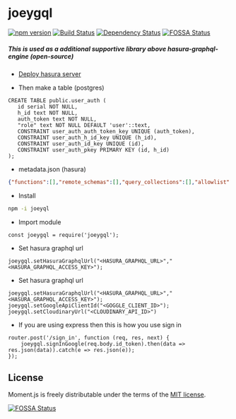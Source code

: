 # joeygql


 [![npm version](https://badge.fury.io/js/joeygql.svg)](https://badge.fury.io/js/joeygql)  [![Build Status](https://secure.travis-ci.org/auth0/node-jsonwebtoken.svg?branch=master)](http://travis-ci.org/auth0/node-jsonwebtoken) [![Dependency Status](https://david-dm.org/joeydash/joeygql.svg)](https://david-dm.org/auth0/node-jsonwebtoken) [![FOSSA Status](https://app.fossa.com/api/projects/git%2Bgithub.com%2Fjoeydash%2Fjoeygql.svg?type=shield)](https://app.fossa.com/projects/git%2Bgithub.com%2Fjoeydash%2Fjoeygql?ref=badge_shield)

##### This is used as a additional supportive library above hasura-graphql-engine (open-source)

* [Deploy hasura server](https://docs.hasura.io/1.0/graphql/manual/index.html)

* Then make a table (postgres)
 ```postgresql
CREATE TABLE public.user_auth (
	id serial NOT NULL,
	h_id text NOT NULL,
	auth_token text NOT NULL,
	"role" text NOT NULL DEFAULT 'user'::text,
	CONSTRAINT user_auth_auth_token_key UNIQUE (auth_token),
	CONSTRAINT user_auth_h_id_key UNIQUE (h_id),
	CONSTRAINT user_auth_id_key UNIQUE (id),
	CONSTRAINT user_auth_pkey PRIMARY KEY (id, h_id)
);

```

* metadata.json (hasura)
```json
{"functions":[],"remote_schemas":[],"query_collections":[],"allowlist":[],"tables":[{"table":"user_auth","object_relationships":[],"array_relationships":[],"insert_permissions":[{"role":"google","comment":null,"permission":{"set":{},"check":{},"columns":["auth_token","h_id","role"]}}],"select_permissions":[{"role":"google","comment":null,"permission":{"allow_aggregations":false,"columns":["auth_token","h_id","id","role"],"filter":{"h_id":{"_eq":"X-HASURA-USER-H-ID"}}}}],"update_permissions":[{"role":"google","comment":null,"permission":{"set":{},"columns":["auth_token","role"],"filter":{"h_id":{"_eq":"X-HASURA-USER-H-ID"}}}}],"delete_permissions":[],"event_triggers":[]}],"query_templates":[]}
```
* Install 
```bash 
npm -i joeyql
```


* Import module
```node
const joeygql = require('joeygql');
```

* Set hasura graphql url
```node
joeygql.setHasuraGraphqlUrl("<HASURA_GRAPHQL_URL>","<HASURA_GRAPHQL_ACCESS_KEY>");
```

* Set hasura graphql url
```node
joeygql.setHasuraGraphqlUrl("<HASURA_GRAPHQL_URL>","<HASURA_GRAPHQL_ACCESS_KEY>");
joeygql.setGoogleApiClientId("<GOGGLE_CLIENT_ID>");
joeygql.setCloudinaryUrl("<CLOUDINARY_API_ID>")
```

* If you are using express then this is how you use sign in
```node
router.post('/sign_in', function (req, res, next) {
    joeygql.signInGoogle(req.body.id_token).then(data => res.json(data)).catch(e => res.json(e));
});
```

## License

Moment.js is freely distributable under the terms of the [MIT license](https://github.com/joeydash/joeygql/blob/master/LICENSE).

[![FOSSA Status](https://app.fossa.com/api/projects/git%2Bgithub.com%2Fjoeydash%2Fjoeygql.svg?type=large)](https://app.fossa.com/projects/git%2Bgithub.com%2Fjoeydash%2Fjoeygql?ref=badge_large)
